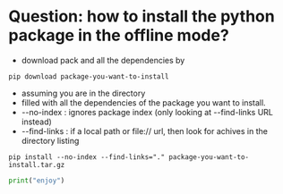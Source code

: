 # Question: how to install the python package in the offline mode?

- download pack and all the dependencies by

```
pip download package-you-want-to-install
```

- assuming you are in the directory 
- filled with all the dependencies of the package you want to install.
- --no-index : ignores package index (only looking at --find-links URL instead) 
- --find-links : if a local path or file:// url, then look for achives in the directory listing

```
pip install --no-index --find-links="." package-you-want-to-install.tar.gz
```

```python
print("enjoy")
```
